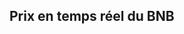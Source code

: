 ## Prix en temps réel du BNB

<iframe srcdoc='<!DOCTYPE html>
<html lang="fr">
<head>
    <meta charset="UTF-8">
    <meta name="viewport" content="width=device-width, initial-scale=1.0">
    <style>
        body {
            margin: 0;
            padding: 0;
            overflow: hidden;
        }
    </style>
    <script src="https://widgets.coingecko.com/gecko-coin-price-static-headline-widget.js"></script>
</head>
<body>
    <gecko-coin-price-static-headline-widget locale="fr" dark-mode="true" coin-ids="binancecoin" initial-currency="usd"></gecko-coin-price-static-headline-widget>
</body>
</html>' 
style="border: none; width: 100%; height: 100%;"></iframe>

## C'est quoi BNB ?

La crypto BNB, ou Binance Coin, est la cryptomonnaie native de la plateforme d'échange de cryptomonnaies Binance. Initialement lancée en 2017, BNB a été créée pour être utilisée comme un moyen de paiement pour les frais de transaction sur la plateforme Binance, offrant des réductions aux utilisateurs qui paient leurs frais avec cette monnaie.

Au fil du temps, BNB a évolué et est devenue une cryptomonnaie polyvalente, utilisée dans divers cas d'utilisation, notamment :

Frais de transaction réduits : Les utilisateurs peuvent payer des frais de trading sur Binance avec BNB à un tarif réduit.
Participation à des ventes de tokens : BNB peut être utilisé pour participer à des offres initiales de pièces (ICO) sur la plateforme Binance Launchpad.
Utilisation dans l'écosystème Binance : BNB est également utilisé dans d'autres services proposés par Binance, comme Binance Smart Chain, qui permet le développement d'applications décentralisées (dApps).
BNB est également négociée sur de nombreuses autres plateformes d'échange et a connu une croissance significative en termes de valeur et d'adoption.

[Site officiel](https://www.bnbchain.org)